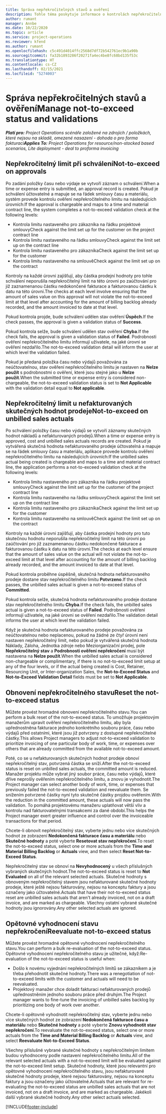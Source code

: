 ```yaml
---
title: Správa nepřekročitelných stavů a ověření
description: Tohle téma poskytuje informace o kontrolách nepřekročitelného limitu prováděných v Project Project.
author: rumant
manager: Annbe
ms.date: 10/22/2020
ms.topic: article
ms.service: project-operations
ms.reviewer: kfend
ms.author: rumant
ms.openlocfilehash: c5c491d4014ffc2568d7df72b542761ec9b1a90b
ms.sourcegitcommit: fa32b1893286f20271fa4ec4be8fc68bd135f53c
ms.translationtype: HT
ms.contentlocale: cs-CZ
ms.lasthandoff: 02/15/2021
ms.locfileid: "5274003"
---
```

# <a name="manage-not-to-exceed-status-and-validations"></a><span data-ttu-id="df1b7-103">Správa nepřekročitelných stavů a ověření</span><span class="sxs-lookup"><span data-stu-id="df1b7-103">Manage not-to-exceed status and validations</span></span> 

<span data-ttu-id="df1b7-104">_**Platí pro:** Project Operations scénáře založené na zdrojích / položkách, které nejsou na skladě, omezené nasazení - dohoda o pro forma fakturaci_</span><span class="sxs-lookup"><span data-stu-id="df1b7-104">_**Applies To:** Project Operations for resource/non-stocked based scenarios, Lite deployment - deal to proforma invoicing_</span></span>

## <a name="not-to-exceed-on-approvals"></a><span data-ttu-id="df1b7-105">Nepřekročitelný limit při schválení</span><span class="sxs-lookup"><span data-stu-id="df1b7-105">Not-to-exceed on approvals</span></span>

<span data-ttu-id="df1b7-106">Po zadání položky času nebo výdaje se vytvoří záznam o schválení.</span><span class="sxs-lookup"><span data-stu-id="df1b7-106">When a time or expense entry is submitted, an approval record is created.</span></span> <span data-ttu-id="df1b7-107">Pokud je schválení účtovatelné a mapuje se na řádek smlouvy času a materiálu, systém provede kontrolu ověření nepřekročitelného limitu na následujících úrovních:</span><span class="sxs-lookup"><span data-stu-id="df1b7-107">If the approval is chargeable and maps to a time and material contract line, the system completes a not-to-exceed validation check at the following levels:</span></span>

  - <span data-ttu-id="df1b7-108">Kontrola limitu nastaveného pro zákazníka na řádku projektové smlouvy</span><span class="sxs-lookup"><span data-stu-id="df1b7-108">Check against the limit set up for the customer on the project contract line</span></span>
  - <span data-ttu-id="df1b7-109">Kontrola limitu nastaveného na řádku smlouvy</span><span class="sxs-lookup"><span data-stu-id="df1b7-109">Check against the limit set up on the contract line</span></span>
  - <span data-ttu-id="df1b7-110">Kontrola limitu nastaveného pro zákazníka</span><span class="sxs-lookup"><span data-stu-id="df1b7-110">Check against the limit set up for the customer</span></span>
  - <span data-ttu-id="df1b7-111">Kontrola limitu nastaveného na smlouvě</span><span class="sxs-lookup"><span data-stu-id="df1b7-111">Check against the limit set up on the contract</span></span>

<span data-ttu-id="df1b7-112">Kontroly na každé úrovni zajišťují, aby částka prodejní hodnoty pro tohle schválení neporušila nepřekročitelný limit na této úrovni po zaúčtování pro již zaznamenanou částku nedokončené fakturace a fakturovanou částku k datu na této úrovni.</span><span class="sxs-lookup"><span data-stu-id="df1b7-112">The checks at each level involve ensuring that the amount of sales value on this approval will not violate the not-to-exceed limit at that level after accounting for the amount of billing backlog already recorded, and the amount invoiced to date at that level.</span></span>

<span data-ttu-id="df1b7-113">Pokud kontrola projde, bude schválení udělen stav ověření **Úspěch**.</span><span class="sxs-lookup"><span data-stu-id="df1b7-113">If the check passes, the approval is given a validation status of **Success**.</span></span>

<span data-ttu-id="df1b7-114">Pokud kontrola selže, bude schválení udělen stav ověření **Chyba**.</span><span class="sxs-lookup"><span data-stu-id="df1b7-114">If the check fails, the approval is given a validation status of **Failed**.</span></span> <span data-ttu-id="df1b7-115">Podrobnosti ověření nepřekročitelného limitu informují uživatele, na jaké úrovni se ověření nezdařilo.</span><span class="sxs-lookup"><span data-stu-id="df1b7-115">The not-to-exceed validation detail will inform the user at which level the validation failed.</span></span>

<span data-ttu-id="df1b7-116">Pokud je předaná položka času nebo výdajů považována za neúčtovatelnou, stav ověření nepřekročitelného limitu je nastaven na **Nelze použít** s podrobnostmi o ověření, které jsou stejné jako u **Nelze použít**.</span><span class="sxs-lookup"><span data-stu-id="df1b7-116">When the submitted time or expense entry is considered non-chargeable, the not-to-exceed validation status is set to **Not Applicable** with the validation detail equal to **Not applicable**.</span></span>

## <a name="not-to-exceed-on-unbilled-sales-actuals"></a><span data-ttu-id="df1b7-117">Nepřekročitelný limit u nefakturovaných skutečných hodnot prodeje</span><span class="sxs-lookup"><span data-stu-id="df1b7-117">Not-to-exceed on unbilled sales actuals</span></span>

<span data-ttu-id="df1b7-118">Po schválení položky času nebo výdajů se vytvoří záznamy skutečných hodnot nákladů a nefakturovaných prodejů.</span><span class="sxs-lookup"><span data-stu-id="df1b7-118">When a time or expense entry is approved, cost and unbilled sales actuals records are created.</span></span> <span data-ttu-id="df1b7-119">Pokud je vytvářená skutečná hodnota nefakturovaného prodeje účtovatelná a mapuje se na řádek smlouvy času a materiálu, aplikace provede kontrolu ověření nepřekročitelného limitu na následujících úrovních:</span><span class="sxs-lookup"><span data-stu-id="df1b7-119">If the unbilled sales actual being created is chargeable and maps to a time and material contract line, the application performs a not-to-exceed validation check at the following levels:</span></span>

  - <span data-ttu-id="df1b7-120">Kontrola limitu nastaveného pro zákazníka na řádku projektové smlouvy</span><span class="sxs-lookup"><span data-stu-id="df1b7-120">Check against the limit set up for the customer of the project contract line</span></span>
  - <span data-ttu-id="df1b7-121">Kontrola limitu nastaveného na řádku smlouvy</span><span class="sxs-lookup"><span data-stu-id="df1b7-121">Check against the limit set up on the contract line</span></span>
  - <span data-ttu-id="df1b7-122">Kontrola limitu nastaveného pro zákazníka</span><span class="sxs-lookup"><span data-stu-id="df1b7-122">Check against the limit set up for the customer</span></span>
  - <span data-ttu-id="df1b7-123">Kontrola limitu nastaveného na smlouvě</span><span class="sxs-lookup"><span data-stu-id="df1b7-123">Check against the limit set up on the contract</span></span>

<span data-ttu-id="df1b7-124">Kontroly na každé úrovni zajišťují, aby částka prodejní hodnoty pro tuto skutečnou hodnotu neporušila nepřekročitelný limit na této úrovni po zaúčtování pro již zaznamenanou částku nedokončené fakturace a fakturovanou částku k datu na této úrovni.</span><span class="sxs-lookup"><span data-stu-id="df1b7-124">The checks at each level ensure that the amount of sales value on the actual will not violate the not-to-exceed limit at that level after accounting for the amount of billing backlog already recorded, and the amount invoiced to date at that level.</span></span>

<span data-ttu-id="df1b7-125">Pokud kontrola proběhne úspěšně, skutečná hodnota nefakturovaného prodeje dostane stav nepřekročitelného limitu **Potvrzeno**.</span><span class="sxs-lookup"><span data-stu-id="df1b7-125">If the check passes, the unbilled sales actual is given a not-to-exceed status of **Committed**.</span></span>

<span data-ttu-id="df1b7-126">Pokud kontrola selže, skutečná hodnota nefakturovaného prodeje dostane stav nepřekročitelného limitu **Chyba**.</span><span class="sxs-lookup"><span data-stu-id="df1b7-126">If the check fails, the unbilled sales actual is given a not-to-exceed status of **Failed**.</span></span> <span data-ttu-id="df1b7-127">Podrobnosti ověření informují uživatele, na jaké úrovni se ověření nezdařilo.</span><span class="sxs-lookup"><span data-stu-id="df1b7-127">The validation detail informs the user at which level the validation failed.</span></span>

<span data-ttu-id="df1b7-128">Když je skutečná hodnota nefakturovaného prodeje považována za neúčtovatelnou nebo neplacenou, pokud na žádné ze čtyř úrovní není nastaven nepřekročitelný limit, nebo pokud je vytvářená skutečná hodnota Náklady, Záloha, Jednotka zdroje nebo Meziorganizační prodej, pole **Nepřekročitelný stav** a **Podrobnosti ověření nepřekročení** musí být nastavena na **Nelze použít**.</span><span class="sxs-lookup"><span data-stu-id="df1b7-128">When the unbilled sales actual is considered non-chargeable or complimentary, if there is no not-to-exceed limit setup at any of the four levels, or if the actual being created is Cost, Retainer, Resourcing Unit, or Inter-organization Sales, the **Not-to-Exceed Status** and **Not-to-Exceed Validation Detail** fields must be set to **Not Applicable**.</span></span>

## <a name="reset-the-not-to-exceed-status"></a><span data-ttu-id="df1b7-129">Obnovení nepřekročitelného stavu</span><span class="sxs-lookup"><span data-stu-id="df1b7-129">Reset the not-to-exceed status</span></span>

<span data-ttu-id="df1b7-130">Můžete provést hromadné obnovení nepřekročitelného stavu.</span><span class="sxs-lookup"><span data-stu-id="df1b7-130">You can perform a bulk reset of the not-to-exceed status.</span></span> <span data-ttu-id="df1b7-131">To umožňuje projektovým manažerům upravit ověření nepřekročitelného limitu, aby byla upřednostněna fakturace jednoho konkrétního souboru práce, času nebo výdajů před ostatními, které jsou již potvrzeny z dostupné nepřekročitelné částky.</span><span class="sxs-lookup"><span data-stu-id="df1b7-131">This allows Project managers to adjust not-to-exceed validation to prioritize invoicing of one particular body of work, time, or expenses over others that are already committed from the available not-to-exceed amount.</span></span>

<span data-ttu-id="df1b7-132">Poté, co se u nefakturovaných skutečných hodnot prodeje obnoví nepřekročitelný stav, potvrzená částka se sníží.</span><span class="sxs-lookup"><span data-stu-id="df1b7-132">After the not-to-exceed status is reset on unbilled sales actuals, the committed amount is reduced.</span></span> <span data-ttu-id="df1b7-133">Manažer projektu může vybrat jiný soubor práce, času nebo výdajů, které dříve neprošly ověřením nepřekročitelného limitu, a znovu je vyhodnotit.</span><span class="sxs-lookup"><span data-stu-id="df1b7-133">The Project manager can select another body of work, time, or expenses that previously failed the not-to-exceed validation and reevaluate them.</span></span> <span data-ttu-id="df1b7-134">Se snížením potvrzené částky nyní tyto skutečné částky projdou ověřením.</span><span class="sxs-lookup"><span data-stu-id="df1b7-134">With the reduction in the committed amount, these actuals will now pass the validation.</span></span> <span data-ttu-id="df1b7-135">To pomáhá projektovému manažeru uplatňovat větší vliv a kontrolu nad fakturovatelnými transakcemi za dané období.</span><span class="sxs-lookup"><span data-stu-id="df1b7-135">This helps the Project manager exert greater influence and control over the invoiceable transactions for that period.</span></span>

<span data-ttu-id="df1b7-136">Chcete-li obnovit nepřekročitelný stav, vyberte jednu nebo více skutečných hodnot ze zobrazení **Nedokončená fakturace času a materiálu** nebo **Skutečné hodnoty** a poté vyberte **Resetovat stav nepřekročení**.</span><span class="sxs-lookup"><span data-stu-id="df1b7-136">To reset the not-to-exceed status, select one or more actuals from the **Time and Material Billing Backlog** or **Actuals** view, and then select **Reset Not-to-Exceed Status**.</span></span>

<span data-ttu-id="df1b7-137">Nepřekročitelný stav se obnoví na **Nevyhodnocený** u všech příslušných vybraných skutečných hodnot.</span><span class="sxs-lookup"><span data-stu-id="df1b7-137">The not-to-exceed status is reset to **Not Evaluated** on all of the relevant selected actuals.</span></span> <span data-ttu-id="df1b7-138">Skutečné hodnoty s obnoveným nepřekročitelný stavem jsou nefakturované skutečné hodnoty prodeje, které ještě nejsou fakturovány, nejsou na konceptu faktury a jsou označeny jako účtovatelné.</span><span class="sxs-lookup"><span data-stu-id="df1b7-138">Actuals that have their not-to-exceed status reset are unbilled sales actuals that aren't already invoiced, not on a draft invoice, and are marked as chargeable.</span></span> <span data-ttu-id="df1b7-139">Všechny ostatní vybrané skutečné hodnoty jsou ignorovány.</span><span class="sxs-lookup"><span data-stu-id="df1b7-139">Any other selected actuals are ignored.</span></span>

## <a name="reevaluate-not-to-exceed-status"></a><span data-ttu-id="df1b7-140">Opětovné vyhodnocení stavu nepřekročení</span><span class="sxs-lookup"><span data-stu-id="df1b7-140">Reevaluate not-to-exceed status</span></span>

<span data-ttu-id="df1b7-141">Můžete provést hromadné opětovné vyhodnocení nepřekročitelného stavu.</span><span class="sxs-lookup"><span data-stu-id="df1b7-141">You can perform a bulk re-evaluation of the not-to-exceed status.</span></span> <span data-ttu-id="df1b7-142">Opětovné vyhodnocení nepřekročitelného stavu je užitečné, když:</span><span class="sxs-lookup"><span data-stu-id="df1b7-142">Re-evaluation of the not-to-exceed status is useful when:</span></span>

  - <span data-ttu-id="df1b7-143">Došlo k novému vyjednání nepřekročitelných limitů se zákazníkem a je třeba přehodnotit skutečné hodnoty.</span><span class="sxs-lookup"><span data-stu-id="df1b7-143">There was a renegotiation of not-to-exceed limits with the customer and actuals will need to be reevaluated.</span></span>
  - <span data-ttu-id="df1b7-144">Projektový manažer chce doladit fakturaci nefakturovaných prodejů upřednostněním jednoho souboru práce před druhým.</span><span class="sxs-lookup"><span data-stu-id="df1b7-144">The Project manager wants to fine-tune the invoicing of unbilled sales backlog by prioritizing one body of work over another.</span></span>

<span data-ttu-id="df1b7-145">Chcete-li opětovně vyhodnotit nepřekročitelný stav, vyberte jednu nebo více skutečných hodnot ze zobrazení **Nedokončená fakturace času a materiálu** nebo **Skutečné hodnoty** a poté vyberte **Znovu vyhodnotit stav nepřekročení**.</span><span class="sxs-lookup"><span data-stu-id="df1b7-145">To reevaluate the not-to-exceed status, select one or more actuals from the **Time and Material Billing Backlog** or **Actuals** view, and select **Reevaluate Not-to-Exceed Status**.</span></span>

<span data-ttu-id="df1b7-146">Všechny příslušné vybrané skutečné hodnoty s nepřekročitelným limitem budou vyhodnoceny podle nastavení nepřekročitelného limitu.</span><span class="sxs-lookup"><span data-stu-id="df1b7-146">All of the relevant selected actuals with a not-to-exceed limit will be evaluated against the not-to-exceed limit setup.</span></span> <span data-ttu-id="df1b7-147">Skutečné hodnoty, které jsou relevantní pro opětovné vyhodnocení nepřekročitelného stavu, jsou nefakturované skutečné hodnoty prodeje, které nejsou fakturovány, nejsou na konceptu faktury a jsou označeny jako účtovatelné.</span><span class="sxs-lookup"><span data-stu-id="df1b7-147">Actuals that are relevant for re-evaluating the not-to-exceed status are unbilled sales actuals that are not invoiced, not on a draft invoice, and are marked as chargeable.</span></span> <span data-ttu-id="df1b7-148">Jakékoli další vybrané skutečné hodnoty.</span><span class="sxs-lookup"><span data-stu-id="df1b7-148">Any other select actuals selected.</span></span>


[!INCLUDE[footer-include](../../includes/footer-banner.md)]